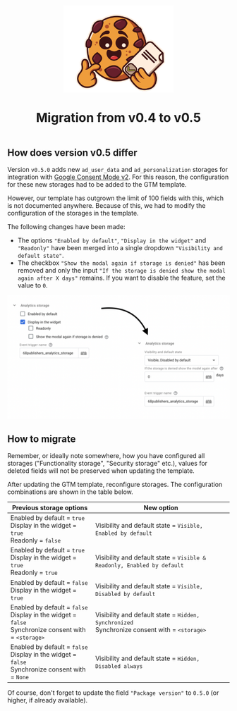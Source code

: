 <div align="center" style="text-align: center; margin-bottom: 50px">
<img src="images/logo.svg" alt="Cookie Consent Logo" align="center" width="250">
<h1 align="center">Migration from v0.4 to v0.5</h1>
</div>

## How does version v0.5 differ

Version `v0.5.0` adds new `ad_user_data` and `ad_personalization` storages for integration with [Google Consent Mode v2](https://developers.google.com/tag-platform/security/guides/consent?consentmode=advanced#upgrade-consent-v2).
For this reason, the configuration for these new storages had to be added to the GTM template.

However, our template has outgrown the limit of 100 fields with this, which is not documented anywhere.
Because of this, we had to modify the configuration of the storages in the template.

The following changes have been made:

- The options `"Enabled by default"`, `"Display in the widget"` and `"Readonly"` have been merged into a single dropdown `"Visibility and default state"`.
- The checkbox `"Show the modal again if storage is denied"` has been removed and only the input `"If the storage is denied show the modal again after X days"` remains. If you want to disable the feature, set the value to `0`.

<img src="images/storage-configuration-migration.png" alt="Difference between the old configuration the the new one" width="600">

## How to migrate

Remember, or ideally note somewhere, how you have configured all storages ("Functionality storage", "Security storage" etc.), values for deleted fields will not be preserved when updating the template.

After updating the GTM template, reconfigure storages. The configuration combinations are shown in the table below.

| Previous storage options                                                                                  | New option                                                                                      |
|-----------------------------------------------------------------------------------------------------------|-------------------------------------------------------------------------------------------------|
| Enabled by default = `true`<br>Display in the widget = `true`<br>Readonly = `false`                       | Visibility and default state = `Visible, Enabled by default`                                    |
| Enabled by default = `true`<br>Display in the widget = `true`<br>Readonly = `true`                        | Visibility and default state = `Visible & Readonly, Enabled by default`                         |
| Enabled by default = `false`<br>Display in the widget = `true`                                            | Visibility and default state = `Visible, Disabled by default`                                   |
| Enabled by default = `false`<br>Display in the widget = `false`<br>Synchronize consent with = `<storage>` | Visibility and default state = `Hidden, Synchronized`<br>Synchronize consent with = `<storage>` |
| Enabled by default = `false`<br>Display in the widget = `false`<br>Synchronize consent with = `None`      | Visibility and default state = `Hidden, Disabled always`                                        |

Of course, don't forget to update the field `"Package version"` to `0.5.0` (or higher, if already available).
